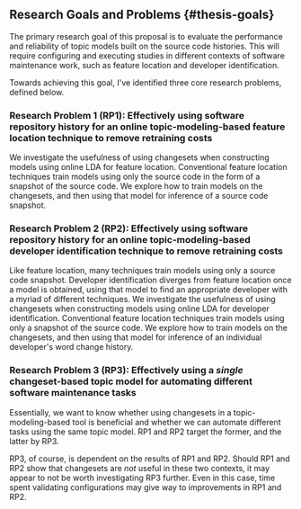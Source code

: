 ## Research Goals and Problems {#thesis-goals}

The primary research goal of this proposal is to evaluate the performance and
reliability of topic models built on the source code histories. This will
require configuring and executing studies in different contexts of software
maintenance work, such as feature location and developer identification.

Towards achieving this goal, I've identified three core research problems,
defined below.

### Research Problem 1 (RP1):  Effectively using software repository history for an online topic-modeling-based feature location technique to remove retraining costs

We investigate the usefulness of using changesets when constructing models
using online LDA for feature location.  Conventional feature location
techniques train models using only the source code in the form of a snapshot of
the source code.  We explore how to train models on the changesets, and then
using that model for inference of a source code snapshot.

### Research Problem 2 (RP2):   Effectively using software repository history for an online topic-modeling-based developer identification technique to remove retraining costs


Like feature location, many techniques train models using only a source code
snapshot. Developer identification diverges from feature location once a model
is obtained, using that model to find an appropriate developer with a myriad of
different techniques.  We investigate the usefulness of using changesets when
constructing models using online LDA for developer identification.
Conventional feature location techniques train models using only a snapshot of
the source code.  We explore how to train models on the changesets, and then
using that model for inference of an individual developer's word change
history.


### Research Problem 3 (RP3):   Effectively using a *single* changeset-based topic model for automating different software maintenance tasks

Essentially, we want to know whether using changesets in a topic-modeling-based
tool is beneficial and whether we can automate different tasks using the same
topic model. RP1 and RP2 target the former, and the latter by RP3.

RP3, of course, is dependent on the results of RP1 and RP2. Should RP1 and RP2
show that changesets are *not* useful in these two contexts, it may appear to
not be worth investigating RP3 further. Even in this case, time spent
validating configurations may give way to improvements in RP1 and RP2.
